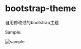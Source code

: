 # bootstrap-theme
自用修改过的bootstrap主题

Sample:

![sample](https://raw.githubusercontent.com/overtrue/bootstrap-theme/master/sample.png)